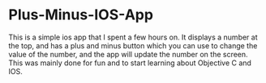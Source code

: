 # Plus-Minus-IOS-App

This is a simple ios app that I spent a few hours on. It displays a number at the top, and has a plus and minus button which you can use
to change the value of the number, and the app will update the number on the screen. This was mainly done for fun 
and to start learning about Objective C and IOS.
